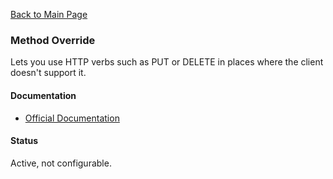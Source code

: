 [Back to Main Page](https://github.com/SorinGFS/access-proxy#configuration)

### Method Override

Lets you use HTTP verbs such as PUT or DELETE in places where the client doesn't support it.

#### Documentation

- [Official Documentation](https://github.com/expressjs/method-override#readme)

#### Status

Active, not configurable.